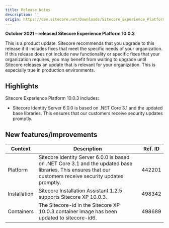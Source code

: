 ```yaml
---
title: Release Notes
description: ''
origin: https://dev.sitecore.net/Downloads/Sitecore_Experience_Platform/100/Sitecore_Experience_Platform_100_Update3/Release_Notes
---
```


**October 2021 – released Sitecore Experience Platform 10.0.3**

This is a product update. Sitecore recommends that you upgrade to this release if it includes fixes that meet the specific needs of your organization. If this release does not include new functionality or specific fixes that your organization requires, you may benefit from waiting to upgrade until Sitecore releases an update that is relevant for your organization. This is especially true in production environments.

## Highlights

Sitecore Experience Platform 10.0.3 includes:

-   ​​​​Sitecore Identity Server 6.0.0 is based on .NET Core 3.1 and the updated base libraries. This ensures that our customers receive security updates promptly.

## New features/improvements

 | Context | Description | Ref. ID |
 | --- | --- | --- |
 | Platform | ​​Sitecore Identity Server 6.0.0 is based on .NET Core 3.1 and the updated base libraries. This ensures that our customers receive security updates promptly. | 442201 |
 | Installation | ​Sitecore Installation Assistant 1.2.5​ supports Sitecore XP 10.0.3.​​​​​ | 498342 |
 | Containers | The Sitecore-id​ in ​the Sitecore XP 10.0.3 container image​​ has been updated to sitecore-id6. | 498689 |